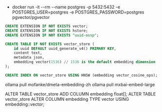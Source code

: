 - docker run -it --rm --name postgres -p 5432:5432 -e POSTGRES_USER=postgres -e POSTGRES_PASSWORD=postgres pgvector/pgvector
```sql
CREATE EXTENSION IF NOT EXISTS vector;
CREATE EXTENSION IF NOT EXISTS hstore;
CREATE EXTENSION IF NOT EXISTS "uuid-ossp";

CREATE TABLE IF NOT EXISTS vector_store (
	id uuid DEFAULT uuid_generate_v4() PRIMARY KEY,
	content text,
	metadata json,
	embedding vector(1536) // 1536 is the default embedding dimension
);

CREATE INDEX ON vector_store USING HNSW (embedding vector_cosine_ops);
```



ollama pull mofanke/dmeta-embedding-zh
ollama pull mxbai-embed-large


ALTER TABLE vector_store ADD COLUMN embedding float[];
ALTER TABLE vector_store
ALTER COLUMN embedding TYPE vector USING embedding::vector;
